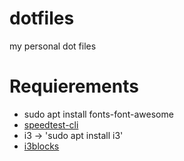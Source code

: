 # dotfiles
my personal dot files

# Requierements
- sudo apt install fonts-font-awesome
- [speedtest-cli ](https://www.speedtest.net/apps/cli)
- i3 -> 'sudo apt install i3'
- [i3blocks](https://github.com/vivien/i3blocks)
